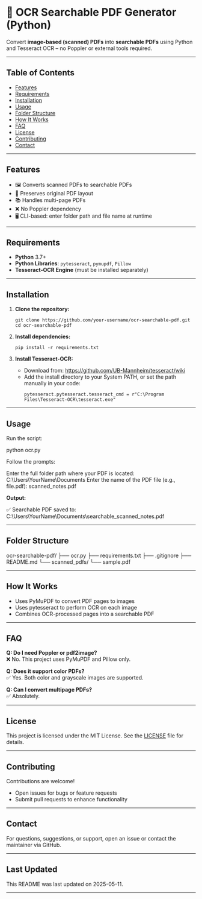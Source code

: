 # 🧾 OCR Searchable PDF Generator (Python)

Convert **image-based (scanned) PDFs** into **searchable PDFs** using Python and Tesseract OCR – no Poppler or external tools required.

---

## Table of Contents

- [Features](#features)
- [Requirements](#requirements)
- [Installation](#installation)
- [Usage](#usage)
- [Folder Structure](#folder-structure)
- [How It Works](#how-it-works)
- [FAQ](#faq)
- [License](#license)
- [Contributing](#contributing)
- [Contact](#contact)

---

## Features

- 🖼 Converts scanned PDFs to searchable PDFs
- 📄 Preserves original PDF layout
- 📚 Handles multi-page PDFs
- ❌ No Poppler dependency
- 🖥 CLI-based: enter folder path and file name at runtime

---

## Requirements

- **Python** 3.7+
- **Python Libraries**: `pytesseract`, `pymupdf`, `Pillow`
- **Tesseract-OCR Engine** (must be installed separately)

---

## Installation

1. **Clone the repository:**
    ```
    git clone https://github.com/your-username/ocr-searchable-pdf.git
    cd ocr-searchable-pdf
    ```

2. **Install dependencies:**
    ```
    pip install -r requirements.txt
    ```

3. **Install Tesseract-OCR:**
    - Download from: https://github.com/UB-Mannheim/tesseract/wiki
    - Add the install directory to your System PATH, or set the path manually in your code:
      ```
      pytesseract.pytesseract.tesseract_cmd = r"C:\Program Files\Tesseract-OCR\tesseract.exe"
      ```

---

## Usage

Run the script:

python ocr.py

Follow the prompts:

Enter the full folder path where your PDF is located: C:\Users\YourName\Documents
Enter the name of the PDF file (e.g., file.pdf): scanned_notes.pdf

**Output:**

✅ Searchable PDF saved to: C:\Users\YourName\Documents\searchable_scanned_notes.pdf


---

## Folder Structure

ocr-searchable-pdf/
├── ocr.py
├── requirements.txt
├── .gitignore
├── README.md
└── scanned_pdfs/
    └── sample.pdf


---

## How It Works

- Uses PyMuPDF to convert PDF pages to images
- Uses pytesseract to perform OCR on each image
- Combines OCR-processed pages into a searchable PDF

---

## FAQ

**Q: Do I need Poppler or pdf2image?**  
❌ No. This project uses PyMuPDF and Pillow only.

**Q: Does it support color PDFs?**  
✅ Yes. Both color and grayscale images are supported.

**Q: Can I convert multipage PDFs?**  
✅ Absolutely.

---

## License

This project is licensed under the MIT License. See the [LICENSE](LICENSE) file for details.

---

## Contributing

Contributions are welcome!  
- Open issues for bugs or feature requests
- Submit pull requests to enhance functionality

---

## Contact

For questions, suggestions, or support, open an issue or contact the maintainer via GitHub.

---

## Last Updated

This README was last updated on 2025-05-11.

---



